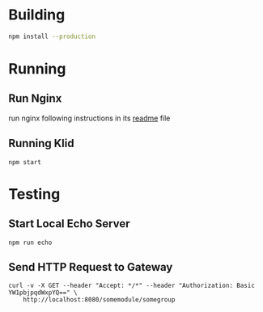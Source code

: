 Building 
========

```bash
npm install --production 
```

Running
=======

Run Nginx
---------

run nginx following instructions in its [readme](nginx/readme.md) file
 
Running Klid
------------
 
```
npm start
```

Testing
=======

Start Local Echo Server
-----------------------

```
npm run echo
```

Send HTTP Request to Gateway
----------------------------

```
curl -v -X GET --header "Accept: */*" --header "Authorization: Basic YW1pbjpqdWxpYQ==" \
    http://localhost:8080/somemodule/somegroup
```


